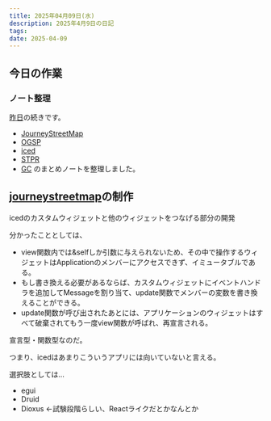 ```yaml
---
title: 2025年04月09日(水)
description: 2025年4月9日の日記
tags:
date: 2025-04-09
---
```

## 今日の作業
### ノート整理
[昨日](2025-04-08.md)の続きです。

- [JourneyStreetMap](../../../develop/JourneyStreetMap/JourneyStreetMap.md)
- [OGSP](../../../okayugroup/OGSP/OGSP.md)
- [iced](../../develop/Knowledge/libs/ui/iced/iced.md)
- [STPR](../../../favorite/STPR/STPR.md)
- [GC](../../develop/Knowledge/lang/programming/ガベージコレクション.md)
のまとめノートを整理しました。

## [journeystreetmap](../../../develop/JourneyStreetMap/JourneyStreetMap.md)の制作
icedのカスタムウィジェットと他のウィジェットをつなげる部分の開発

分かったこととしては、
- view関数内では&selfしか引数に与えられないため、その中で操作するウィジェットはApplicationのメンバーにアクセスできず、イミュータブルである。
- もし書き換える必要があるならば、カスタムウィジェットにイベントハンドラを追加してMessageを割り当て、update関数でメンバーの変数を書き換えることができる。
- update関数が呼び出されたあとには、アプリケーションのウィジェットはすべて破棄されてもう一度view関数が呼ばれ、再宣言される。

宣言型・関数型なのだ。

つまり、icedはあまりこういうアプリには向いていないと言える。

選択肢としては...
- egui
- Druid
- Dioxus ←試験段階らしい、Reactライクだとかなんとか